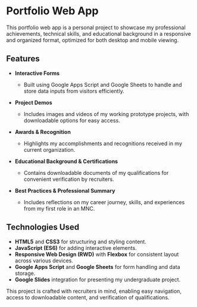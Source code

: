 # Portfolio Web App

This portfolio web app is a personal project to showcase my professional achievements, technical skills, and educational background in a responsive and organized format, optimized for both desktop and mobile viewing.

## Features

- **Interactive Forms**  
  - Built using Google Apps Script and Google Sheets to handle and store data inputs from visitors efficiently.

- **Project Demos**  
  - Includes images and videos of my working prototype projects, with downloadable options for easy access.

- **Awards & Recognition**  
  - Highlights my accomplishments and recognitions received in my current organization.

- **Educational Background & Certifications**  
  - Contains downloadable documents of my qualifications for convenient verification by recruiters.

- **Best Practices & Professional Summary**  
  - Includes reflections on my career journey, skills, and experiences from my first role in an MNC.

## Technologies Used

- **HTML5** and **CSS3** for structuring and styling content.
- **JavaScript (ES6)** for adding interactive elements.
- **Responsive Web Design (RWD)** with **Flexbox** for consistent layout across various devices.
- **Google Apps Script** and **Google Sheets** for form handling and data storage.
- **Google Slides** integration for presenting my undergraduate project.

This project is crafted with recruiters in mind, enabling easy navigation, access to downloadable content, and verification of qualifications.

